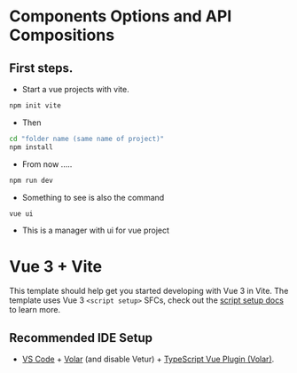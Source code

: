 # Components Options and API Compositions

## First steps.
- Start a vue projects with vite.
```sh
npm init vite
```
- Then 
```sh
cd "folder name (same name of project)"
npm install
```
- From now .....
```sh
npm run dev
```
- Something to see is also the command
```sh
vue ui
```
- This is a manager with ui for vue project








# Vue 3 + Vite

This template should help get you started developing with Vue 3 in Vite. The template uses Vue 3 `<script setup>` SFCs, check out the [script setup docs](https://v3.vuejs.org/api/sfc-script-setup.html#sfc-script-setup) to learn more.

## Recommended IDE Setup

- [VS Code](https://code.visualstudio.com/) + [Volar](https://marketplace.visualstudio.com/items?itemName=Vue.volar) (and disable Vetur) + [TypeScript Vue Plugin (Volar)](https://marketplace.visualstudio.com/items?itemName=Vue.vscode-typescript-vue-plugin).
